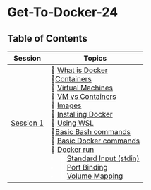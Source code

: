 # Get-To-Docker-24



## Table of Contents

| Session | Topics |
| --- | --- |
| [Session 1](./Session%201/README.md) | 📌 [What is Docker](./Session%201/README.md#What-is-Docker) <br> :pushpin:[Containers](./Session%201/README.md#containers) <br> 📌 [Virtual Machines](./Session%201/README.md#Virtual-Machines) <br> 📌 [VM vs Containers](./Session%201/README.md#VM-vs-Containers) <br> 📌 [Images](./Session%201/README.md#Images) <br> 📌 [Installing Docker](./Session%201/README.md#Installing-Docker) <br> 📌 [Using WSL](./Session%201/README.md#Using-WSL) <br> 📌[Basic Bash commands](./Session%201/README.md#Basic-Bash-commands) <br> 📌 [Basic Docker commands](./Session%201/README.md#Basic-Docker-commands) <br> 📌 [Docker run](./Session%201/README.md#Docker-run) <br> <li style="color:white;"> 📍 [Standard Input (stdin)](./Session%201/README.md#Standard-Input-(stdin)) <br><li style="color:white;"> 📍 [Port Binding](./Session%201/README.md#Port-Binding) <br> <li style="color:white;"> 📍 [Volume Mapping](./Session%201/README.md#Volume-Mapping)
 